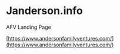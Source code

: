 # Janderson.info

AFV Landing Page

[https://www.andersonfamilyventures.com/](https://www.andersonfamilyventures.com/)